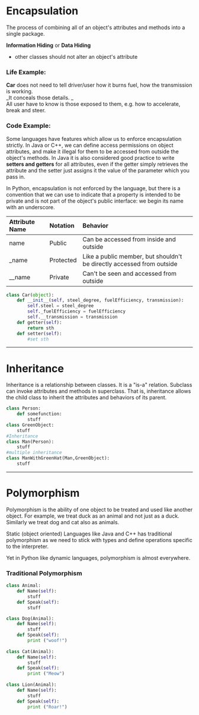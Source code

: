 # Encapsulation

The process of combining all of an object's attributes and methods into a single package.

**Information Hiding** or **Data Hiding**

* other classes should not alter an object's attribute

### Life Example:

**Car** does not need to tell driver/user how it burns fuel, how the transmission is working.   
_It conceals those details. _  
All user have to know is those exposed to them, e.g. how to accelerate, break and steer.

### Code Example:

Some languages have features which allow us to enforce encapsulation strictly. In Java or C++, we can define access permissions on object attributes, and make it illegal for them to be accessed from outside the object's methods. In Java it is also considered good practice to write **setters and getters** for all attributes, even if the getter simply retrieves the attribute and the setter just assigns it the value of the parameter which you pass in.

In Python, encapsulation is not enforced by the language, but there is a convention that we can use to indicate that a property is intended to be private and is not part of the object's public interface: we begin its name with an underscore.

| Attribute Name | Notation | Behavior |
| :--- | :--- |:--- |
| name  | Public | Can be accessed from inside and outside |
| _name  | Protected | Like a public member, but shouldn't be directly accessed from outside |
| __name  | Private | Can't be seen and accessed from outside |

```py
class Car(object):
    def __init__(self, steel_degree, fuelEfficiency, transmission):
        self.steel = steel_degree
        self._fuelEfficiency = fuelEfficiency
        self.__transmission = transmission
    def getter(self):
        return sth
    def setter(self):
        #set sth
```
---
# Inheritance

Inheritance is a relationship between classes. It is a "is-a" relation.
Subclass can invoke attributes and methods in superclass.
That is, inheritance allows the child class to inherit the attributes and behaviors of its parent.

```py
class Person:
    def somefunction:
        stuff
class GreenObject:
    stuff
#Inheritance
class Man(Person):
    stuff
#multiple inheritance
class ManWithGreenHat(Man,GreenObject):
    stuff
```
---

# Polymorphism

Polymorphism is the ability of one object to be treated and used like another object. 
For example, we treat duck as an animal and not just as a duck. Similarly we treat dog and cat also as animals.

Static (object oriented) Languages like Java and C++ has traditional polymorphism as we need to stick with types and define operations specific to the interpreter. 

Yet in Python like dynamic languages, polymorphism is almost everywhere.

### Traditional Polymorphism
```py
class Animal:
    def Name(self):
        stuff
    def Speak(self):
        stuff

class Dog(Animal):
    def Name(self):
        stuff
    def Speak(self):
        print ("woof!")
        
class Cat(Animal):
    def Name(self):
        stuff
    def Speak(self):
        print ("Meow")
        
class Lion(Animal):
    def Name(self):
        stuff
    def Speak(self):
        print ("Roar!")
        
          

```




